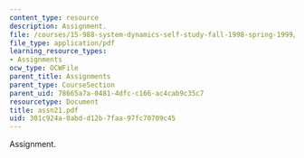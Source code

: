 ```yaml
---
content_type: resource
description: Assignment.
file: /courses/15-988-system-dynamics-self-study-fall-1998-spring-1999/301c924a0abdd12b7faa97fc70709c45_assn21.pdf
file_type: application/pdf
learning_resource_types:
- Assignments
ocw_type: OCWFile
parent_title: Assignments
parent_type: CourseSection
parent_uid: 78665a7a-0481-4dfc-c166-ac4cab9c35c7
resourcetype: Document
title: assn21.pdf
uid: 301c924a-0abd-d12b-7faa-97fc70709c45
---
```

Assignment.

